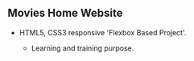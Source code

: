 ## Movies Home Website

* HTML5, CSS3 responsive 'Flexbox Based Project'.

  - Learning and training purpose.

